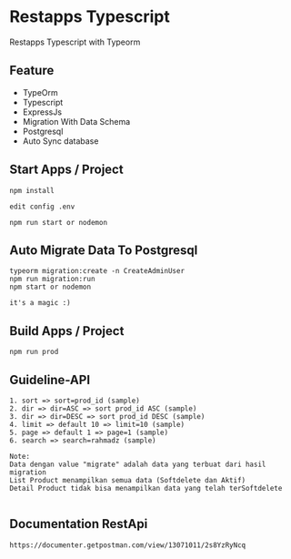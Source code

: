 # Restapps Typescript

Restapps Typescript with Typeorm

## Feature

- TypeOrm
- Typescript
- ExpressJs
- Migration With Data Schema
- Postgresql
- Auto Sync database

## Start Apps / Project

```
npm install

edit config .env

npm run start or nodemon
```

## Auto Migrate Data To Postgresql

```
typeorm migration:create -n CreateAdminUser
npm run migration:run
npm start or nodemon

it's a magic :)
```

## Build Apps / Project

```
npm run prod

```

## Guideline-API

```
1. sort => sort=prod_id (sample)
2. dir => dir=ASC => sort prod_id ASC (sample)
3. dir => dir=DESC => sort prod_id DESC (sample)
4. limit => default 10 => limit=10 (sample)
5. page => default 1 => page=1 (sample)
6. search => search=rahmadz (sample)

Note:
Data dengan value "migrate" adalah data yang terbuat dari hasil migration
List Product menampilkan semua data (Softdelete dan Aktif)
Detail Product tidak bisa menampilkan data yang telah terSoftdelete


```

## Documentation RestApi

```
https://documenter.getpostman.com/view/13071011/2s8YzRyNcq

```
